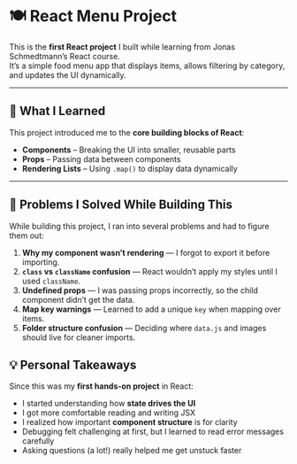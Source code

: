 # 🍽️ React Menu Project

This is the **first React project** I built while learning from Jonas Schmedtmann’s React course.  
It’s a simple food menu app that displays items, allows filtering by category, and updates the UI dynamically.

---

## 📖 What I Learned

This project introduced me to the **core building blocks of React**:

- **Components** – Breaking the UI into smaller, reusable parts
- **Props** – Passing data between components
- **Rendering Lists** – Using `.map()` to display data dynamically

---

## 📌 Problems I Solved While Building This

While building this project, I ran into several problems and had to figure them out:

1. **Why my component wasn’t rendering** — I forgot to export it before importing.
2. **`class` vs `className` confusion** — React wouldn’t apply my styles until I used `className`.
3. **Undefined props** — I was passing props incorrectly, so the child component didn’t get the data.
4. **Map key warnings** — Learned to add a unique `key` when mapping over items.
5. **Folder structure confusion** — Deciding where `data.js` and images should live for cleaner imports.

## 💡 Personal Takeaways

Since this was my **first hands-on project** in React:

- I started understanding how **state drives the UI**
- I got more comfortable reading and writing JSX
- I realized how important **component structure** is for clarity
- Debugging felt challenging at first, but I learned to read error messages carefully
- Asking questions (a lot!) really helped me get unstuck faster
